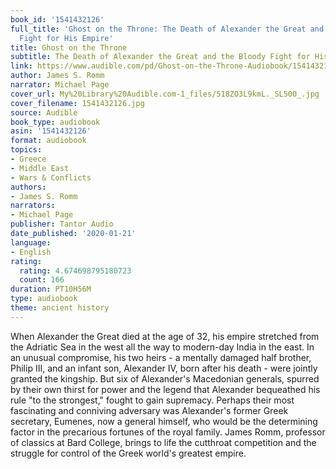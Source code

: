```yaml
---
book_id: '1541432126'
full_title: 'Ghost on the Throne: The Death of Alexander the Great and the Bloody
  Fight for His Empire'
title: Ghost on the Throne
subtitle: The Death of Alexander the Great and the Bloody Fight for His Empire
link: https://www.audible.com/pd/Ghost-on-the-Throne-Audiobook/1541432126
author: James S. Romm
narrator: Michael Page
cover_url: My%20Library%20Audible.com-1_files/518ZO3L9kmL._SL500_.jpg
cover_filename: 1541432126.jpg
source: Audible
book_type: audiobook
asin: '1541432126'
format: audiobook
topics:
- Greece
- Middle East
- Wars & Conflicts
authors:
- James S. Romm
narrators:
- Michael Page
publisher: Tantor Audio
date_published: '2020-01-21'
language:
- English
rating:
  rating: 4.674698795180723
  count: 166
duration: PT10H56M
type: audiobook
theme: ancient history
---
```

When Alexander the Great died at the age of 32, his empire stretched from the Adriatic Sea in the west all the way to modern-day India in the east. In an unusual compromise, his two heirs - a mentally damaged half brother, Philip III, and an infant son, Alexander IV, born after his death - were jointly granted the kingship. But six of Alexander's Macedonian generals, spurred by their own thirst for power and the legend that Alexander bequeathed his rule "to the strongest," fought to gain supremacy. Perhaps their most fascinating and conniving adversary was Alexander's former Greek secretary, Eumenes, now a general himself, who would be the determining factor in the precarious fortunes of the royal family.
James Romm, professor of classics at Bard College, brings to life the cutthroat competition and the struggle for control of the Greek world's greatest empire.
